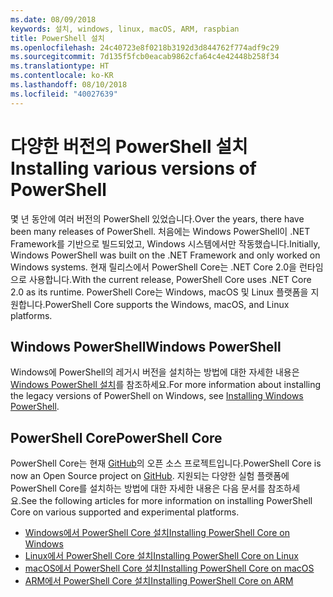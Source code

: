 ```yaml
---
ms.date: 08/09/2018
keywords: 설치, windows, linux, macOS, ARM, raspbian
title: PowerShell 설치
ms.openlocfilehash: 24c40723e8f0218b3192d3d844762f774adf9c29
ms.sourcegitcommit: 7d135f5fcb0eacab9862cfa64c4e42448b258f34
ms.translationtype: HT
ms.contentlocale: ko-KR
ms.lasthandoff: 08/10/2018
ms.locfileid: "40027639"
---
```

# <a name="installing-various-versions-of-powershell"></a><span data-ttu-id="a9d41-103">다양한 버전의 PowerShell 설치</span><span class="sxs-lookup"><span data-stu-id="a9d41-103">Installing various versions of PowerShell</span></span>

<span data-ttu-id="a9d41-104">몇 년 동안에 여러 버전의 PowerShell 있었습니다.</span><span class="sxs-lookup"><span data-stu-id="a9d41-104">Over the years, there have been many releases of PowerShell.</span></span> <span data-ttu-id="a9d41-105">처음에는 Windows PowerShell이 ​​.NET Framework를 기반으로 빌드되었고, Windows 시스템에서만 작동했습니다.</span><span class="sxs-lookup"><span data-stu-id="a9d41-105">Initially, Windows PowerShell was built on the .NET Framework and only worked on Windows systems.</span></span> <span data-ttu-id="a9d41-106">현재 릴리스에서 PowerShell Core는 .NET Core 2.0을 런타임으로 사용합니다.</span><span class="sxs-lookup"><span data-stu-id="a9d41-106">With the current release, PowerShell Core uses .NET Core 2.0 as its runtime.</span></span> <span data-ttu-id="a9d41-107">PowerShell Core는 Windows, macOS 및 Linux 플랫폼을 지원합니다.</span><span class="sxs-lookup"><span data-stu-id="a9d41-107">PowerShell Core supports the Windows, macOS, and Linux platforms.</span></span>

## <a name="windows-powershell"></a><span data-ttu-id="a9d41-108">Windows PowerShell</span><span class="sxs-lookup"><span data-stu-id="a9d41-108">Windows PowerShell</span></span>

<span data-ttu-id="a9d41-109">Windows에 PowerShell의 레거시 버전을 설치하는 방법에 대한 자세한 내용은 [Windows PowerShell 설치](installing-windows-powershell.md)를 참조하세요.</span><span class="sxs-lookup"><span data-stu-id="a9d41-109">For more information about installing the legacy versions of PowerShell on Windows, see [Installing Windows PowerShell](installing-windows-powershell.md).</span></span>

## <a name="powershell-core"></a><span data-ttu-id="a9d41-110">PowerShell Core</span><span class="sxs-lookup"><span data-stu-id="a9d41-110">PowerShell Core</span></span>

<span data-ttu-id="a9d41-111">PowerShell Core는 현재 [GitHub](https://github.com/powershell/powershell)의 오픈 소스 프로젝트입니다.</span><span class="sxs-lookup"><span data-stu-id="a9d41-111">PowerShell Core is now an Open Source project on [GitHub](https://github.com/powershell/powershell).</span></span>
<span data-ttu-id="a9d41-112">지원되는 다양한 실험 플랫폼에 PowerShell Core를 설치하는 방법에 대한 자세한 내용은 다음 문서를 참조하세요.</span><span class="sxs-lookup"><span data-stu-id="a9d41-112">See the following articles for more information on installing PowerShell Core on various supported and experimental platforms.</span></span>

- [<span data-ttu-id="a9d41-113">Windows에서 PowerShell Core 설치</span><span class="sxs-lookup"><span data-stu-id="a9d41-113">Installing PowerShell Core on Windows</span></span>](Installing-PowerShell-Core-on-Windows.md)
- [<span data-ttu-id="a9d41-114">Linux에서 PowerShell Core 설치</span><span class="sxs-lookup"><span data-stu-id="a9d41-114">Installing PowerShell Core on Linux</span></span>](Installing-PowerShell-Core-on-Linux.md)
- [<span data-ttu-id="a9d41-115">macOS에서 PowerShell Core 설치</span><span class="sxs-lookup"><span data-stu-id="a9d41-115">Installing PowerShell Core on macOS</span></span>](Installing-PowerShell-Core-on-macOS.md)
- [<span data-ttu-id="a9d41-116">ARM에서 PowerShell Core 설치</span><span class="sxs-lookup"><span data-stu-id="a9d41-116">Installing PowerShell Core on ARM</span></span>](PowerShell-Core-on-ARM.md)
